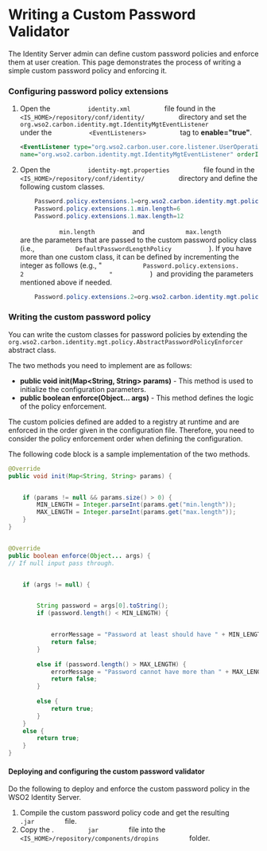 # Writing a Custom Password Validator

The Identity Server admin can define custom password policies and
enforce them at user creation. This page demonstrates the process of
writing a simple custom password policy and enforcing it.

### Configuring password policy extensions

1.  Open the `           identity.xml          ` file found in the
    `           <IS_HOME>/repository/conf/identity/          ` directory
    and set the
    `           org.wso2.carbon.identity.mgt.IdentityMgtEventListener          `
    under the `           <EventListeners>          ` tag to
    **enable="true"**.

    ``` xml
    <EventListener type="org.wso2.carbon.user.core.listener.UserOperationEventListener" 
    name="org.wso2.carbon.identity.mgt.IdentityMgtEventListener" orderId="50" enable="true"/>
    ```

2.  Open the `           identity-mgt.properties          ` file found
    in the `           <IS_HOME>/repository/conf/identity/          `
    directory and define the following custom classes.

    ``` java
        Password.policy.extensions.1=org.wso2.carbon.identity.mgt.policy.password.DefaultPasswordLengthPolicy
        Password.policy.extensions.1.min.length=6
        Password.policy.extensions.1.max.length=12
    ```

    `            min.length           ` and
    `            max.length           ` are the parameters that are
    passed to the custom password policy class (i.e.,
    `            DefaultPasswordLengthPolicy           ` ). If you have
    more than one custom class, it can be defined by incrementing the
    integer as follows (e.g., "
    `            Password.policy.extensions.                         2                        "           `
    )  and providing the parameters mentioned above if needed.

    ``` java
        Password.policy.extensions.2=org.wso2.carbon.identity.mgt.policy.password.DefaultPasswordNamePolicy
    ```

### Writing the custom password policy

You can write the custom classes for password policies by extending the
`                   org.wso2.carbon.identity.mgt.policy.AbstractPasswordPolicyEnforcer                 `
abstract class.

The two methods you need to implement are as follows:

-   **public void init(Map\<String, String\> params)­** - This method is
    used to initialize the configuration parameters.
-   **public boolean enforce(Object... args)­** - This method defines
    the logic of the policy enforcement.

The custom policies defined are added to a registry at runtime and are
enforced in the order given in the configuration file. Therefore, you
need to consider the policy enforcement order when defining the
configuration.

The following code block is a sample implementation of the two methods.

``` java
@Override
public void init(Map<String, String> params) {


    if (params != null && params.size() > 0) {
        MIN_LENGTH = Integer.parseInt(params.get("min.length"));
        MAX_LENGTH = Integer.parseInt(params.get("max.length"));
    }
}


@Override
public boolean enforce(Object... args) {
// If null input pass through.


    if (args != null) {


        String password = args[0].toString();
        if (password.length() < MIN_LENGTH) {


            errorMessage = "Password at least should have " + MIN_LENGTH + "characters";
            return false;
        } 
 
        else if (password.length() > MAX_LENGTH) {
            errorMessage = "Password cannot have more than " + MAX_LENGTH + "characters";
            return false;
        } 
 
        else {
            return true;
        }
    } 
    else {
        return true;
    }
}
```

#### Deploying and configuring the custom password validator

Do the following to deploy and enforce the custom password policy in the
WSO2 Identity Server.

1.  Compile the custom password policy code and get the resulting
    `          .jar         ` file.
2.  Copy the . `          jar         ` file into the
    `          <IS_HOME>/repository/components/dropins         ` folder.
